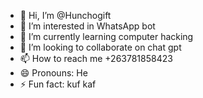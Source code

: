 - 👋 Hi, I’m @Hunchogift
- 👀 I’m interested in WhatsApp bot
- 🌱 I’m currently learning computer hacking
- 💞️ I’m looking to collaborate on chat gpt
- 📫 How to reach me +263781858423
- 😄 Pronouns: He
- ⚡ Fun fact: kuf kaf

<!---
Hunchogift/Hunchogift is a ✨ special ✨ repository because its `README.md` (this file) appears on your GitHub profile.
You can click the Preview link to take a look at your changes.
--->
